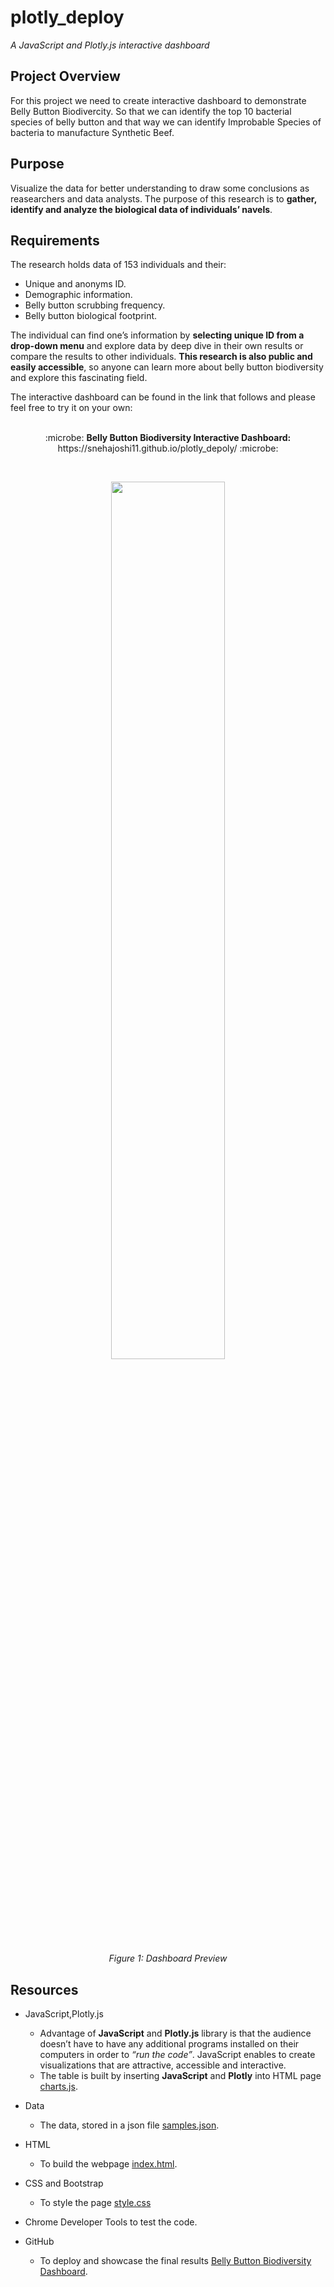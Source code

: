 # plotly_deploy
*A JavaScript and Plotly.js interactive dashboard*

## Project Overview

For this project we need to create interactive dashboard to demonstrate Belly Button Biodivercity. So that we can identify the top 10 bacterial species of belly button and that way we can identify Improbable Species of bacteria to manufacture Synthetic Beef.

## Purpose
Visualize the data for better understanding to draw some conclusions as reasearchers and data analysts.
The purpose of this research is to **gather, identify and analyze the biological data of individuals’ navels**.


## Requirements
The research holds data of 153 individuals and their: 
  -	Unique and anonyms ID.
  -	Demographic information.
  -	Belly button scrubbing frequency.
  -	Belly button biological footprint.

The individual can find one’s information by **selecting unique ID from a drop-down menu** and explore data by deep dive in their own results or compare the results to other individuals. **This research is also public and easily accessible**, so anyone can learn more about belly button biodiversity and explore this fascinating field. 

The interactive dashboard can be found in the link that follows and please feel free to try it on your own:
<br>
<br>
<p align="center">
:microbe: <b>Belly Button Biodiversity Interactive Dashboard:</b> https://snehajoshi11.github.io/plotly_depoly/ :microbe:
</p>
<br>

<p align="center">
<img src="images/" width="60%" height="60%">
</p>

<p align ="center">
<i>Figure 1: Dashboard Preview</i>
</p>

## Resources 
- JavaScript,Plotly.js
    - Advantage of **JavaScript** and **Plotly.js** library is that the audience doesn’t have to have any additional programs installed on their computers in order to *“run the code”*. JavaScript enables to create visualizations that are attractive, accessible and interactive.
    - The table is built by inserting **JavaScript** and **Plotly** into HTML page [charts.js](charts.js).
- Data
    - The data, stored in a json file [samples.json]( samples.json).

- HTML
    - To build the webpage [index.html](index.html).
- CSS and Bootstrap
    - To style the page [style.css](css/style.css)
- Chrome Developer Tools to test the code.
- GitHub
    - To deploy and showcase the final results [Belly Button Biodiversity Dashboard](https://snehajoshi11.github.io/plotly_depoly/).

